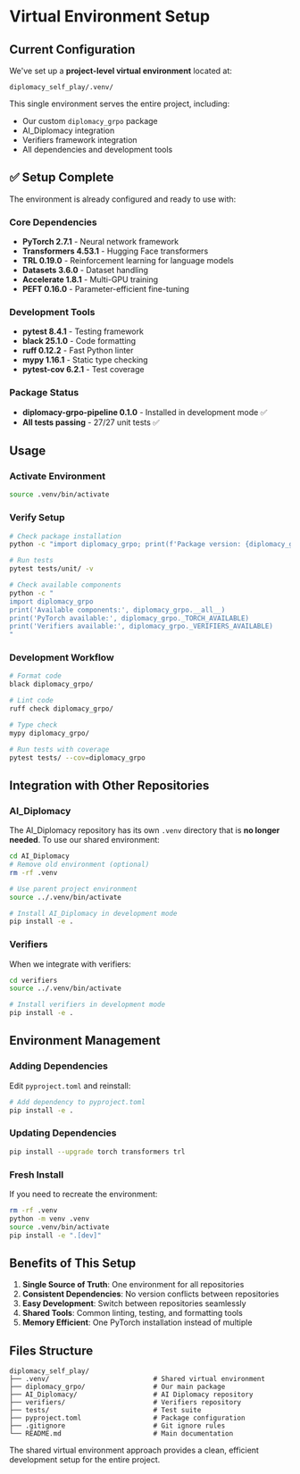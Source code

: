 # Virtual Environment Setup

## Current Configuration

We've set up a **project-level virtual environment** located at:
```
diplomacy_self_play/.venv/
```

This single environment serves the entire project, including:
- Our custom `diplomacy_grpo` package
- AI_Diplomacy integration 
- Verifiers framework integration
- All dependencies and development tools

## ✅ Setup Complete

The environment is already configured and ready to use with:

### Core Dependencies
- **PyTorch 2.7.1** - Neural network framework
- **Transformers 4.53.1** - Hugging Face transformers
- **TRL 0.19.0** - Reinforcement learning for language models
- **Datasets 3.6.0** - Dataset handling
- **Accelerate 1.8.1** - Multi-GPU training
- **PEFT 0.16.0** - Parameter-efficient fine-tuning

### Development Tools
- **pytest 8.4.1** - Testing framework
- **black 25.1.0** - Code formatting
- **ruff 0.12.2** - Fast Python linter
- **mypy 1.16.1** - Static type checking
- **pytest-cov 6.2.1** - Test coverage

### Package Status
- **diplomacy-grpo-pipeline 0.1.0** - Installed in development mode ✅
- **All tests passing** - 27/27 unit tests ✅

## Usage

### Activate Environment
```bash
source .venv/bin/activate
```

### Verify Setup
```bash
# Check package installation
python -c "import diplomacy_grpo; print(f'Package version: {diplomacy_grpo.__version__}')"

# Run tests
pytest tests/unit/ -v

# Check available components
python -c "
import diplomacy_grpo
print('Available components:', diplomacy_grpo.__all__)
print('PyTorch available:', diplomacy_grpo._TORCH_AVAILABLE)
print('Verifiers available:', diplomacy_grpo._VERIFIERS_AVAILABLE)
"
```

### Development Workflow
```bash
# Format code
black diplomacy_grpo/

# Lint code  
ruff check diplomacy_grpo/

# Type check
mypy diplomacy_grpo/

# Run tests with coverage
pytest tests/ --cov=diplomacy_grpo
```

## Integration with Other Repositories

### AI_Diplomacy
The AI_Diplomacy repository has its own `.venv` directory that is **no longer needed**. To use our shared environment:

```bash
cd AI_Diplomacy
# Remove old environment (optional)
rm -rf .venv

# Use parent project environment
source ../.venv/bin/activate

# Install AI_Diplomacy in development mode
pip install -e .
```

### Verifiers
When we integrate with verifiers:

```bash
cd verifiers
source ../.venv/bin/activate

# Install verifiers in development mode  
pip install -e .
```

## Environment Management

### Adding Dependencies
Edit `pyproject.toml` and reinstall:
```bash
# Add dependency to pyproject.toml
pip install -e .
```

### Updating Dependencies
```bash
pip install --upgrade torch transformers trl
```

### Fresh Install
If you need to recreate the environment:
```bash
rm -rf .venv
python -m venv .venv
source .venv/bin/activate
pip install -e ".[dev]"
```

## Benefits of This Setup

1. **Single Source of Truth**: One environment for all repositories
2. **Consistent Dependencies**: No version conflicts between repositories
3. **Easy Development**: Switch between repositories seamlessly
4. **Shared Tools**: Common linting, testing, and formatting tools
5. **Memory Efficient**: One PyTorch installation instead of multiple

## Files Structure
```
diplomacy_self_play/
├── .venv/                          # Shared virtual environment
├── diplomacy_grpo/                 # Our main package
├── AI_Diplomacy/                   # AI Diplomacy repository
├── verifiers/                      # Verifiers repository  
├── tests/                          # Test suite
├── pyproject.toml                  # Package configuration
├── .gitignore                      # Git ignore rules
└── README.md                       # Main documentation
```

The shared virtual environment approach provides a clean, efficient development setup for the entire project.